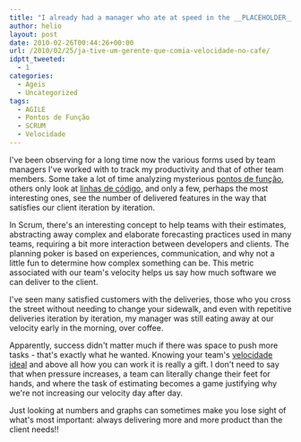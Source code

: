 ```yaml
---
title: "I already had a manager who ate at speed in the __PLACEHOLDER__."
author: helio
layout: post
date: 2010-02-26T00:44:26+00:00
url: /2010/02/25/ja-tive-um-gerente-que-comia-velocidade-no-cafe/
idptt_tweeted:
  - 1
categories:
  - Ageis
  - Uncategorized
tags:
  - AGILE
  - Pontos de Função
  - SCRUM
  - Velocidade
---
```


I've been observing for a long time now the various forms used by team managers I've worked with to track my productivity and that of other team members. Some take a lot of time analyzing mysterious <a title="Pontos por função" href="http://en.wikipedia.org/wiki/Function_point" target="_blank">pontos de função</a>, others only look at <a title="Linhas de Código" href="http://en.wikipedia.org/wiki/Source_lines_of_code" target="_blank">linhas de código</a>, and only a few, perhaps the most interesting ones, see the number of delivered features in the way that satisfies our client iteration by iteration.

In Scrum, there's an interesting concept to help teams with their estimates, abstracting away complex and elaborate forecasting practices used in many teams, requiring a bit more interaction between developers and clients. The planning poker is based on experiences, communication, and why not a little fun to determine how complex something can be. This metric associated with our team's velocity helps us say how much software we can deliver to the client.

I've seen many satisfied customers with the deliveries, those who you cross the street without needing to change your sidewalk, and even with repetitive deliveries iteration by iteration, my manager was still eating away at our velocity early in the morning, over coffee.

Apparently, success didn't matter much if there was space to push more tasks - that's exactly what he wanted. Knowing your team's <a title="Good Velocity" href="http://www.infoq.com/news/2009/05/Good-Velocity" target="_blank">velocidade ideal</a> and above all how you can work it is really a gift. I don't need to say that when pressure increases, a team can literally change their feet for hands, and where the task of estimating becomes a game justifying why we're not increasing our velocity day after day.

Just looking at numbers and graphs can sometimes make you lose sight of what's most important: always delivering more and more product than the client needs!!
